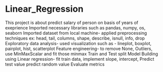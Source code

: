 # Linear_Regression
This project is about predict salary of person on basis of years of exeprience
Imported necessary libraries such as pandas, numpy, os, seaborn 
Imported dataset from local machine- applied preprocessing techniques ex: head, tail, columns, shape, describe, isnull, info, drop
Exploratory data analysis- used visualization such as - lineplot, boxplot, pairplot, hist, scatterplot
Feature engineering- to remove None, Outliers, use MinMaxScalar and fit those minmax
Train and Test split
Model Building using Linear regression- fit train data, implement slope, intercept, 
Predict test value
predict random value
Evaluate metrics
